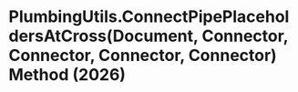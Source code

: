 # PlumbingUtils.ConnectPipePlaceholdersAtCross(Document, Connector, Connector, Connector, Connector) Method (2026)

﻿
